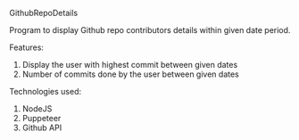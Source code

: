 GithubRepoDetails

Program to display Github repo contributors details within given date period.

Features:
1. Display the user with highest commit between given dates
2. Number of commits done by the user between given dates

Technologies used:
1. NodeJS
2. Puppeteer
3. Github API
